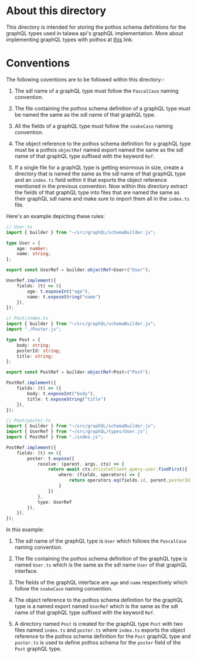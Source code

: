 # About this directory

This directory is intended for storing the pothos schema definitions for the graphQL types used in talawa api's graphQL implementation. More about implementing graphQL types with pothos at [this](https://pothos-graphql.dev/docs/guide/objects) link.

# Conventions

The following coventions are to be followed within this directory:-

1. The sdl name of a graphQL type must follow the `PascalCase` naming convention.

2. The file containing the pothos schema definition of a graphQL type must be named the same as the sdl name of that graphQL type.

3. All the fields of a graphQL type must follow the `snakeCase` naming convention.

4. The object reference to the pothos schema definition for a graphQL type must be a pothos `objectRef` named export named the same as the sdl name of that graphQL type suffixed with the keyword `Ref`.

5. If a single file for a graphQL type is getting enormous in size, create a directory that is named the same as the sdl name of that graphQL type and an `index.ts` field within it that exports the object reference mentioned in the previous convention. Now within this directory extract the fields of that graphQL type into files that are named the same as their graphQL sdl name and make sure to import them all in the `index.ts` file.

Here's an example depicting these rules: 

```typescript
// User.ts
import { builder } from "~/src/graphQL/schemaBuilder.js";

type User = {
	age: number;
    name: string;
};

export const UserRef = builder.objectRef<User>("User");

UserRef.implement({
	fields: (t) => ({
		age: t.exposeInt("age"),
        name: t.exposeString("name")
	}),
});
```
```typescript
// Post/index.ts
import { builder } from "~/src/graphQL/schemaBuilder.js";
import "./Poster.js";

type Post = {
	body: string;
    posterId: string;
    title: string;
};

export const PostRef = builder.objectRef<Post>("Post");

PostRef.implement({
	fields: (t) => ({
		body: t.exposeInt("body"),
        title: t.exposeString("title")
	}),
});
```
```typescript
// Post/poster.ts
import { builder } from "~/src/graphQL/schemaBuilder.js";
import { UserRef } from "~/src/graphQL/types/User.js";
import { PostRef } from "./index.js";

PostRef.implement({
	fields: (t) => ({
		poster: t.expose({
            resolve: (parent, args, ctx) => {
                return await ctx.drizzleClient.query.user.findFirst({
                    where: (fields, operators) => {
                        return operators.eq(fields.id, parent.posterId);
                    }
                })
            },
            type: UserRef
        }),
	}),
});
```
In this example: 

1. The sdl name of the graphQL type is `User` which follows the `PascalCase` naming convention.

2. The file containing the pothos schema definition of the graphQL type is named `User.ts` which is the same as the sdl name `User` of that graphQL interface.

3. The fields of the graphQL interface are `age` and `name` respectively which follow the `snakeCase` naming convention.

4. The object reference to the pothos schema definition for the graphQL type is a named export named `UserRef` which is the same as the sdl name of that graphQL type suffixed with the keyword `Ref`.

5. A directory named `Post` is created for the graphQL type `Post` with two files named `index.ts` and `poster.ts` where `index.ts` exports the object reference to the pothos schema definition for the `Post` graphQL type and `poster.ts` is used to define pothos schema for the `poster` field of the `Post` graphQL type.